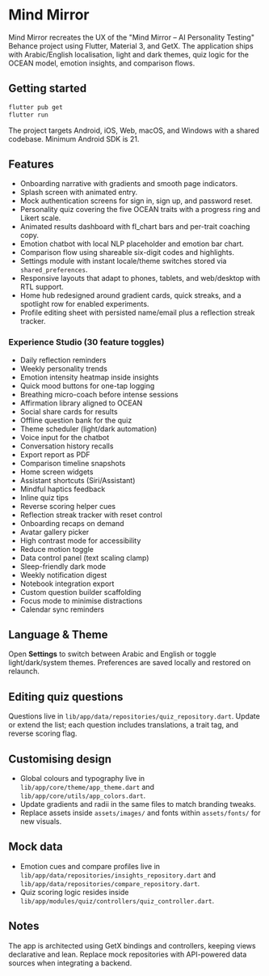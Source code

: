 # Mind Mirror

Mind Mirror recreates the UX of the "Mind Mirror – AI Personality Testing" Behance project using Flutter, Material 3, and GetX. The application ships with Arabic/English localisation, light and dark themes, quiz logic for the OCEAN model, emotion insights, and comparison flows.

## Getting started

```bash
flutter pub get
flutter run
```

The project targets Android, iOS, Web, macOS, and Windows with a shared codebase. Minimum Android SDK is 21.

## Features

- Onboarding narrative with gradients and smooth page indicators.
- Splash screen with animated entry.
- Mock authentication screens for sign in, sign up, and password reset.
- Personality quiz covering the five OCEAN traits with a progress ring and Likert scale.
- Animated results dashboard with fl_chart bars and per-trait coaching copy.
- Emotion chatbot with local NLP placeholder and emotion bar chart.
- Comparison flow using shareable six-digit codes and highlights.
- Settings module with instant locale/theme switches stored via `shared_preferences`.
- Responsive layouts that adapt to phones, tablets, and web/desktop with RTL support.
- Home hub redesigned around gradient cards, quick streaks, and a spotlight row for enabled experiments.
- Profile editing sheet with persisted name/email plus a reflection streak tracker.

### Experience Studio (30 feature toggles)

- Daily reflection reminders
- Weekly personality trends
- Emotion intensity heatmap inside insights
- Quick mood buttons for one-tap logging
- Breathing micro-coach before intense sessions
- Affirmation library aligned to OCEAN
- Social share cards for results
- Offline question bank for the quiz
- Theme scheduler (light/dark automation)
- Voice input for the chatbot
- Conversation history recalls
- Export report as PDF
- Comparison timeline snapshots
- Home screen widgets
- Assistant shortcuts (Siri/Assistant)
- Mindful haptics feedback
- Inline quiz tips
- Reverse scoring helper cues
- Reflection streak tracker with reset control
- Onboarding recaps on demand
- Avatar gallery picker
- High contrast mode for accessibility
- Reduce motion toggle
- Data control panel (text scaling clamp)
- Sleep-friendly dark mode
- Weekly notification digest
- Notebook integration export
- Custom question builder scaffolding
- Focus mode to minimise distractions
- Calendar sync reminders

## Language & Theme

Open **Settings** to switch between Arabic and English or toggle light/dark/system themes. Preferences are saved locally and restored on relaunch.

## Editing quiz questions

Questions live in `lib/app/data/repositories/quiz_repository.dart`. Update or extend the list; each question includes translations, a trait tag, and reverse scoring flag.

## Customising design

- Global colours and typography live in `lib/app/core/theme/app_theme.dart` and `lib/app/core/utils/app_colors.dart`.
- Update gradients and radii in the same files to match branding tweaks.
- Replace assets inside `assets/images/` and fonts within `assets/fonts/` for new visuals.

## Mock data

- Emotion cues and compare profiles live in `lib/app/data/repositories/insights_repository.dart` and `lib/app/data/repositories/compare_repository.dart`.
- Quiz scoring logic resides inside `lib/app/modules/quiz/controllers/quiz_controller.dart`.

## Notes

The app is architected using GetX bindings and controllers, keeping views declarative and lean. Replace mock repositories with API-powered data sources when integrating a backend.
